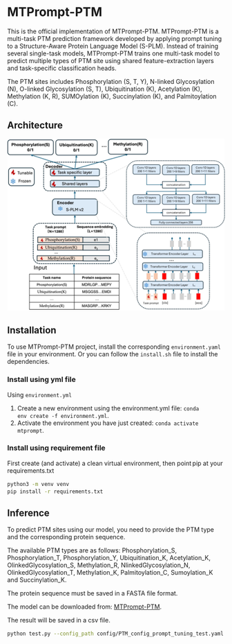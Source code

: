 # MTPrompt-PTM

This is the official implementation of MTPrompt-PTM. MTPrompt-PTM is a multi-task PTM prediction framework developed by applying prompt tuning to a Structure-Aware Protein Language Model (S-PLM). Instead of training several single-task models, MTPrompt-PTM trains one multi-task model to predict multiple types of PTM site using shared feature-extraction layers and task-specific classification heads. 

The PTM sites includes Phosphorylation (S, T, Y), N-linked Glycosylation (N), O-linked Glycosylation (S, T), Ubiquitination (K), Acetylation (K), Methylation (K, R), SUMOylation (K), Succinylation (K), and Palmitoylation (C).

<h2>Architecture</h2>
<img width="800" alt="image" src="https://github.com/hanye311/MTPrompt-PTM/blob/main/Architecture.jpg" />

<h2>Installation</h2>

To use MTPrompt-PTM project, install the corresponding <code>environment.yaml</code> file in your environment. Or you can follow the <code>install.sh</code> file to install the dependencies.

<h3>Install using yml file</h3>

Using <code>environment.yml</code>

1. Create a new environment using the environment.yml file: <code>conda env create -f environment.yml</code>.
2. Activate the environment you have just created: <code>conda activate mtprompt</code>.

<h3>Install using requirement file</h3>

First create (and activate) a clean virtual environment, then point pip at your requirements.txt

```bash
python3 -m venv venv
pip install -r requirements.txt
```

<h2>Inference</h2>

To predict PTM sites using our model, you need to provide the PTM type and the corresponding protein sequence.

The available PTM types are as follows: 
Phosphorylation_S, Phosphorylation_T, Phosphorylation_Y, Ubiquitination_K, Acetylation_K, OlinkedGlycosylation_S, Methylation_R, NlinkedGlycosylation_N, OlinkedGlycosylation_T, Methylation_K, Palmitoylation_C, Sumoylation_K and Succinylation_K.

The protein sequence must be saved in a FASTA file format.

The model can be downloaded from: [MTPrompt-PTM](https://mailmissouri-my.sharepoint.com/:u:/g/personal/yhhdb_umsystem_edu/EeDvZmGms2dJkOW_ob_0MOcBXvFhm5evkAYgz3shfNAheA?e=vtMAJg).

The result will be saved in a csv file.

```bash
python test.py --config_path config/PTM_config_prompt_tuning_test.yaml --model_path best_model_13ptm_final.pth --data_path data/Phosphorylation_S_sequence.fasta --PTM_type Phosphorylation_S --save_path data
```
